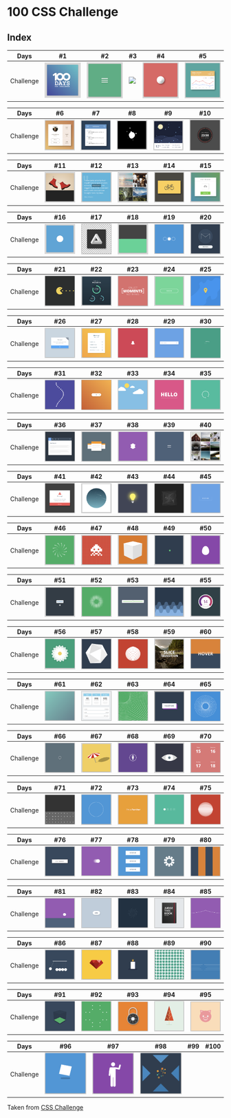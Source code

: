 # 100 CSS Challenge

## Index

Days | #1 | #2 | #3 | #4 | #5 
--- | --- | --- | --- | --- | ---
Challenge | [<img src='./day1/assets/image-final.png' width=100>](day1) | [<img src='./day2/assets/image-final-1.png' width=100>](day2) | [<image src='./day3/assets/image-final.png' width=100>](day3) | [<img src='./day4/assets/image-final.png' width=100>](day4) | [<img src='./day5/assets/image-final.png' width=100>](day5)

Days | #6 | #7 | #8 | #9 | #10 
--- | --- | --- | --- | --- | ---
Challenge | [<img src='./day6/assets/image-final.png' width=100>](day6) | [<img src='./day7/assets/image-final-1.png' width=100>](day7) | [<img src='./day8/assets/image-final.png' width=100>](day8) | [<img src='./day9/assets/image-final.png' width=100>](day9) | [<img src='./day10/assets/image-final.png' width=100>](day10)

Days | #11 | #12 | #13 | #14 | #15 
--- | --- | --- | --- | --- | ---
Challenge | [<img src='./day11/assets/image-final.png' width=100>](day11) | [<img src='./day12/assets/image-final-1.png' width=100>](day12) | [<img src='./day13/assets/image-final-1.png' width=100>](day13) | [<img src='./day14/assets/image-final-1.png' width=100>](day14) | [<img src='./day15/assets/image-final-1.png' width=100>](day15)

Days | #16 | #17 | #18 | #19 | #20 
--- | --- | --- | --- | --- | ---
Challenge | [<img src='./day16/assets/image-final-1.png' width=100>](day16) | [<img src='./day17/assets/image-final-1.png' width=100>](day17) | [<img src='./day18/assets/image-final-1.png' width=100>](day18) | [<img src='./day19/assets/image-final-1.png' width=100>](day19) | [<img src='./day20/assets/image-final.png' width=100>](day20)

Days | #21 | #22 | #23 | #24 | #25 
--- | --- | --- | --- | --- | ---
Challenge | [<img src='./day21/assets/image-final.png' width=100>](day21) | [<img src='./day22/assets/image-final.png' width=100>](day22) | [<img src='./day23/assets/image-final.png' width=100>](day23) | [<img src='./day24/assets/image-final-1.png' width=100>](day24) | [<img src='./day25/assets/image-final-1.png' width=100>](day25)

Days | #26 | #27 | #28 | #29 | #30 
--- | --- | --- | --- | --- | ---
Challenge | [<img src='./day26/assets/image-final-1.png' width=100>](day26) | [<img src='./day27/assets/image-final-1.png' width=100>](day27) | [<img src='./day28/assets/image-final-1.png' width=100>](day28) | [<img src='./day29/assets/final-image-1.png' width=100>](day29) | [<img src='./day30/assets/image-final.png' width=100>](day30)

Days | #31 | #32 | #33 | #34 | #35 
--- | --- | --- | --- | --- | ---
Challenge | [<img src='./day31/assets/image-final-1.png' width=100>](day31) | [<img src='./day32/assets/image-final-1.png' width=100>](day32) | [<img src='./day33/assets/image-final.png' width=100>](day33) | [<img src='./day34/assets/image-final-1.png' width=100>](day34) | [<img src='./day35/assets/image-final-1.png' width=100>](day35)

Days | #36 | #37 | #38 | #39 | #40 
--- | --- | --- | --- | --- | ---
Challenge | [<img src='./day36/assets/image-final-1.png' width=100>](day36) | [<img src='./day37/assets/image-final-1.png' width=100>](day37) | [<img src='./day38/assets/image-final-1.png' width=100>](day38) | [<img src='./day39/assets/image-final-1.png' width=100>](day39) | [<img src='./day40/assets/image-final-1.png' width=100>](day40)

Days | #41 | #42 | #43 | #44 | #45 
--- | --- | --- | --- | --- | ---
Challenge | [<img src='./day41/assets/image-final.png' width=100>](day41) | [<img src='./day42/assets/image-final.png' width=100>](day42) | [<img src='./day43/assets/image-final-1.png' width=100>](day43) | [<img src='./day44/assets/image-final-1.png' width=100>](day44) | [<img src='./day45/assets/image-final-1.png' width=100>](day45)

Days | #46 | #47 | #48 | #49 | #50 
--- | --- | --- | --- | --- | ---
Challenge | [<img src='./day46/assets/image-final-1.png' width=100>](day46) | [<img src='./day47/assets/final-image.png' width=100>](day47) | [<img src='./day48/assets/image-final-1.png' width=100>](day48) | [<img src='./day49/assets/image-final-1.png' width=100>](day49) | [<img src='./day50/assets/image-final.png' width=100>](day50)

Days | #51 | #52 | #53 | #54 | #55 
--- | --- | --- | --- | --- | ---
Challenge | [<img src='./day51/assets/image-final-1.png' width=100>](day51) | [<img src='./day52/assets/image-final.png' width=100>](day52) | [<img src='./day53/assets/image-final.png' width=100>](day53) | [<img src='./day54/assets/final-image.png' width=100>](day54) | [<img src='./day55/assets/image-final-1.png' width=100>](day55)

Days | #56 | #57 | #58 | #59 | #60 
--- | --- | --- | --- | --- | ---
Challenge | [<img src='./day56/assets/image-final-1.png' width=100>](day56) | [<img src='./day57/assets/image-final-1.png' width=100>](day57) | [<img src='./day58/assets/image-final-1.png' width=100>](day58) | [<img src='./day59/assets/image-final-1.png' width=100>](day59) | [<img src='./day60/assets/image-final-1.png' width=100>](day60)

Days | #61 | #62 | #63 | #64 | #65 
--- | --- | --- | --- | --- | ---
Challenge | [<img src='./day61/assets/image-final-1.png' width=100>](day61) | [<img src='./day62/assets/image-final-1.png' width=100>](day62) | [<img src='./day63/assets/image-final-2.png' width=100>](day63) | [<img src='./day64/assets/image-final-1.png' width=100>](day64) | [<img src='./day65/assets/image-final-1.png' width=100>](day65)

Days | #66 | #67 | #68 | #69 | #70 
--- | --- | --- | --- | --- | ---
Challenge | [<img src='./day66/assets/image-final-1.png' width=100>](day66) | [<img src='./day67/assets/image-final.png' width=100>](day67) | [<img src='./day68/assets/image-final-1.png' width=100>](day68) | [<img src='./day69/assets/image-final-1.png' width=100>](day69) | [<img src='./day70/assets/image-final-1.png' width=100>](day70)

Days | #71 | #72 | #73 | #74 | #75 
--- | --- | --- | --- | --- | ---
Challenge | [<img src='./day71/assets/image-final-1.png' width=100>](day71) | [<img src='./day72/assets/image-final-1.png' width=100>](day72) | [<img src='./day73/assets/image-final-1.png' width=100>](day73) | [<img src='./day74/assets/image-final-1.png' width=100>](day74) | [<img src='./day75/assets/image-final-1.png' width=100>](day75) 

Days | #76 | #77 | #78 | #79 | #80 
--- | --- | --- | --- | --- | ---
Challenge | [<img src='./day76/assets/image-final-1.png' width=100>](day76) | [<img src='./day77/assets/image-final-2.png' width=100>](day77) | [<img src='./day78/assets/image-final-1.png' width=100>](day78) | [<img src='./day79/assets/image-final-1.png' width=100>](day79) | [<img src='./day80/assets/image-final-1.png' width=100>](day80)

Days | #81 | #82 | #83 | #84 | #85 
--- | --- | --- | --- | --- | ---
Challenge | [<img src='./day81/assets/image-final-1.png' width=100>](day81) | [<img src='./day82/assets/image-final-1.png' width=100>](day82) | [<img src='./day83/assets/image-final-1.png' width=100>](day83) | [<img src='./day84/assets/image-final.png' width=100>](day84) | [<img src='./day85/assets/image-final-1.png' width=100>](day85)

Days | #86 | #87 | #88 | #89 | #90 
--- | --- | --- | --- | --- | ---
Challenge | [<img src='./day86/assets/image-final-1.png' width=100>](day86) | [<img src='./day87/assets/image-final.png' width=100>](day87) | [<img src='./day88/assets/image-final.png' width=100>](day88) | [<img src='./day89/assets/image-final-1.png' width=100>](day89) | [<img src='./day90/assets/image-final-1.png' width=100>](day90)

Days | #91 | #92 | #93 | #94 | #95 
--- | --- | --- | --- | --- | ---
Challenge | [<img src='./day91/assets/image-final-1.png' width=100>](day91) | [<img src='./day92/assets/image-final-1.png' width=100>](day92) | [<img src='./day93/assets/image-final.png' width=100>](day93) | [<img src='./day94/assets/image-final.png' width=100>](day94) | [<img src='./day95/assets/image-final.png' width=100>](day95)

Days | #96 | #97 | #98 | #99 | #100 
--- | --- | --- | --- | --- | ---
Challenge | [<img src='./day96/assets/image-final-1.png' width=100>](day96) | [<img src='./day97/assets/image-final.png' width=100>](day97) | [<img src='./day98/assets/image-final-2.png' width=100>](day98) |  | 

Taken from [CSS Challenge](https://100dayscss.com/about/)
